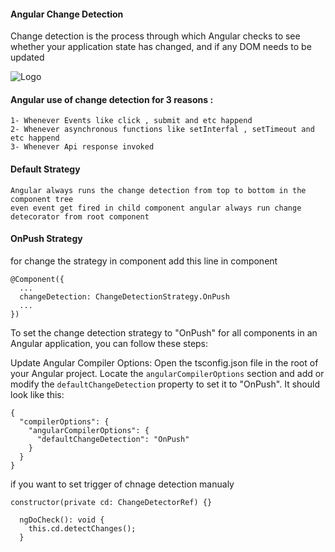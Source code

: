 
####  Angular Change Detection

  Change detection is the process through which Angular checks to see whether your application state has changed, and if any DOM needs to be updated

![Logo](https://dev-to-uploads.s3.amazonaws.com/uploads/articles/th5xamgrr6se0x5ro4g6.png)
#### Angular use of change detection for 3 reasons : 
``` 
1- Whenever Events like click , submit and etc happend
2- Whenever asynchronous functions like setInterfal , setTimeout and etc happend
3- Whenever Api response invoked
```
#### Default Strategy
```
Angular always runs the change detection from top to bottom in the component tree
even event get fired in child component angular always run change detecorator from root component
```
#### OnPush Strategy
for change the strategy in component add this line in component 
```
@Component({
  ...
  changeDetection: ChangeDetectionStrategy.OnPush
  ...
})
```
To set the change detection strategy to "OnPush" for all components in an Angular application, you can follow these steps:

Update Angular Compiler Options: Open the tsconfig.json file in the root of your Angular project. Locate the `angularCompilerOptions` section and add or modify the `defaultChangeDetection` property to set it to "OnPush". It should look like this:
```
{
  "compilerOptions": {
    "angularCompilerOptions": {
      "defaultChangeDetection": "OnPush"
    }
  }
}

```
if you want to set trigger of chnage detection manualy 
```
constructor(private cd: ChangeDetectorRef) {}

  ngDoCheck(): void {
    this.cd.detectChanges();
  }
```

 